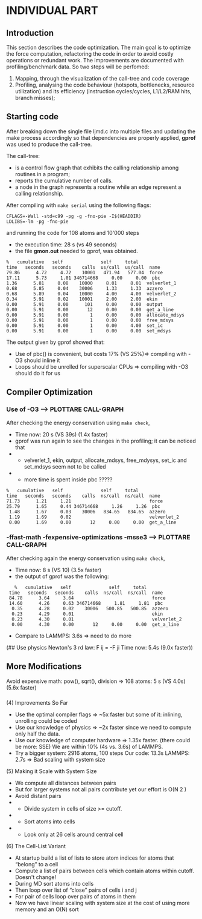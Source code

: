 # INDIVIDUAL PART
## Introduction
This section describes the code optimization.
The main goal is to optimize the force computation, refactoring the code in order to avoid costly
operations or redundant work. The improvements are documented with profiling/benchmark data.
So two steps will be perfomed:
1. Mapping, through the visualization of the call-tree and code coverage
2. Profiling, analysing the code behaviour (hotspots, bottlenecks, resource utilization) and its
efficiency (instruction cycles/cycles, L1/L2/RAM hits, branch misses);

## Starting code
After breaking down the single file ljmd.c into multiple files and updating the make
process accordingly so that dependencies are properly applied, __gprof__ was used to produce the
call-tree.

The call-tree:
* is a control flow graph that exhibits the calling relationship among routines in a program;
* reports the cumulative number of calls.
* a node in the graph represents a routine while an edge represent a calling relationship.

After compiling with ```make serial``` using the following flags:
```
CFLAGS=-Wall -std=c99 -pg -g -fno-pie -I$(HEADDIR)
LDLIBS=-lm -pg -fno-pie
```
and running the code for 108 atoms and  10'000 steps
* the execution time: 28 s (vs 49 seconds)
* the file  __gmon.out__ needed to gprof, was obtained.
```
%   cumulative   self              self     total           
time   seconds   seconds    calls  us/call  us/call  name    
79.86      4.72     4.72    10001   471.94   577.04  force
17.11      5.73     1.01 346714668     0.00     0.00  pbc
1.36      5.81     0.08    10000     8.01     8.01  velverlet_1
0.68      5.85     0.04    30006     1.33     1.33  azzero
0.68      5.89     0.04    10000     4.00     4.00  velverlet_2
0.34      5.91     0.02    10001     2.00     2.00  ekin
0.00      5.91     0.00      101     0.00     0.00  output
0.00      5.91     0.00       12     0.00     0.00  get_a_line
0.00      5.91     0.00        1     0.00     0.00  allocate_mdsys
0.00      5.91     0.00        1     0.00     0.00  free_mdsys
0.00      5.91     0.00        1     0.00     4.00  set_ic
0.00      5.91     0.00        1     0.00     0.00  set_mdsys
```
The output given by gprof showed that:
* Use of pbc() is convenient, but costs 17% (VS 25%)=> compiling with -O3 should inline it
* Loops should be unrolled for superscalar CPUs => compiling with -O3 should do it for us

## Compiler Optimization
### Use of -O3 --> PLOTTARE CALL-GRAPH
After checking the energy conservation using ```make check```,  
* Time now: 20 s (VS 39s) (1.4x faster)
* gprof was run again to see the changes in the profiling; it can be noticed that
* * velverlet_1, ekin, output, allocate_mdsys, free_mdysys, set_ic and set_mdsys
seem not to be called 
* * more time is spent inside pbc
?????
```
%   cumulative   self              self     total           
time   seconds   seconds    calls  ns/call  ns/call  name    
71.73      1.21     1.21                             force
25.79      1.65     0.44 346714668     1.26     1.26  pbc
 1.48      1.67     0.03    30006   834.65   834.65  azzero
 1.19      1.69     0.02                             velverlet_2
 0.00      1.69     0.00       12     0.00     0.00  get_a_line
```
### -ffast-math -fexpensive-optimizations -msse3 --> PLOTTARE CALL-GRAPH
After checking again the energy conservation using ```make check```,  
* Time now: 8 s (VS 10) (3.5x faster)
* the output of gprof was the following:
```
   %   cumulative   self              self     total           
 time   seconds   seconds    calls  ns/call  ns/call  name    
 84.78      3.64     3.64                             force
 14.60      4.26     0.63 346714668     1.81     1.81  pbc
  0.35      4.28     0.02    30006   500.85   500.85  azzero
  0.23      4.29     0.01                             ekin
  0.23      4.30     0.01                             velverlet_2
  0.00      4.30     0.00       12     0.00     0.00  get_a_line
```
* Compare to LAMMPS: 3.6s => need to do more


(## Use physics
Newton's 3 rd law: F ij = -F ji
Time now: 5.4s (9.0x faster))

## More Modifications
Avoid expensive math: pow(), sqrt(), division => 108 atoms: 5 s (VS 4.0s) (5.6x faster)



###

(4) Improvements So Far
* Use the optimal compiler flags => ~5x faster but some of it: inlining, unrolling could be coded
* Use our knowledge of physics => ~2x faster since we need to compute only half the data.
* Use our knowledge of computer hardware => 1.35x faster. (there could be more: SSE)
We are within 10% (4s vs. 3.6s) of LAMMPS.
* Try a bigger system: 2916 atoms, 100 steps Our code: 13.3s LAMMPS: 2.7s => Bad scaling with system size

(5) Making it Scale with System Size
* We compute all distances between pairs
* But for larger systems not all pairs contribute yet our effort is O(N 2 )
* Avoid distant pairs
* * Divide system in cells of size >= cutoff.
* * Sort atoms into cells
* * Look only at 26 cells around central cell

(6) The Cell-List Variant
* At startup build a list of lists to store atom indices for atoms that “belong” to a cell
* Compute a list of pairs between cells which contain atoms within cutoff. Doesn't change!
* During MD sort atoms into cells
* Then loop over list of “close” pairs of cells i and j
* For pair of cells loop over pairs of atoms in them
* Now we have linear scaling with system size at the cost of using more memory and an O(N) sort
